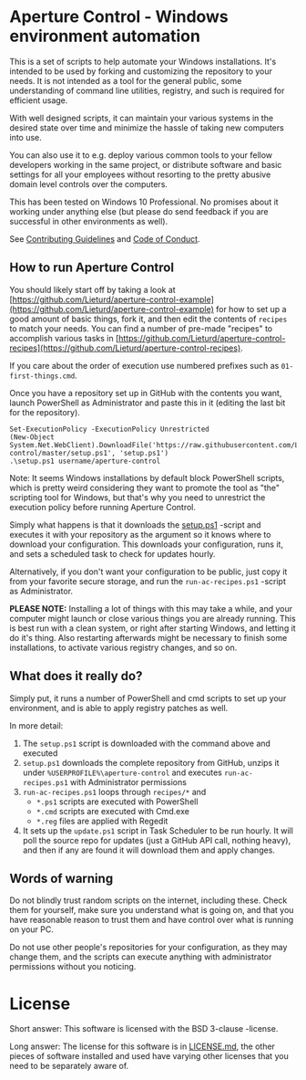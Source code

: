 # Aperture Control - Windows environment automation

This is a set of scripts to help automate your Windows installations. It's intended to be used by forking and customizing the repository to your needs. It is not intended as a tool for the general public, some understanding of command line utilities, registry, and such is required for efficient usage.

With well designed scripts, it can maintain your various systems in the desired state over time and minimize the hassle of taking new computers into use.

You can also use it to e.g. deploy various common tools to your fellow developers working in the same project, or distribute software and basic settings for all your employees without resorting to the pretty abusive domain level controls over the computers.

This has been tested on Windows 10 Professional. No promises about it working under anything else (but please do send feedback if you are successful in other environments as well).

See [Contributing Guidelines](./CONTRIBUTING.md) and [Code of Conduct](./CODE_OF_CONDUCT.md).


## How to run Aperture Control

You should likely start off by taking a look at [https://github.com/Lieturd/aperture-control-example](https://github.com/Lieturd/aperture-control-example) for how to set up a good amount of basic things, fork it, and then edit the contents of `recipes` to match your needs. You can find a number of pre-made "recipes" to accomplish various tasks in [https://github.com/Lieturd/aperture-control-recipes](https://github.com/Lieturd/aperture-control-recipes). 

If you care about the order of execution use numbered prefixes such as `01-first-things.cmd`.

Once you have a repository set up in GitHub with the contents you want, launch PowerShell as Administrator and paste this in it (editing the last bit for the repository).

```
Set-ExecutionPolicy -ExecutionPolicy Unrestricted
(New-Object System.Net.WebClient).DownloadFile('https://raw.githubusercontent.com/Lieturd/aperture-control/master/setup.ps1', 'setup.ps1')
.\setup.ps1 username/aperture-control
```

Note: It seems Windows installations by default block PowerShell scripts, which is pretty weird considering they want to promote the tool as "the" scripting tool for Windows, but that's why you need to unrestrict the execution policy before running Aperture Control.

Simply what happens is that it downloads the [setup.ps1](./setup.ps1) -script and executes it with your repository as the argument so it knows where to download your configuration. This downloads your configuration, runs it, and sets a scheduled task to check for updates hourly.

Alternatively, if you don't want your configuration to be public, just copy it from your favorite secure storage, and run the `run-ac-recipes.ps1` -script as Administrator.

**PLEASE NOTE:** Installing a lot of things with this may take a while, and your computer might launch or close various things you are already running. This is best run with a clean system, or right after starting Windows, and letting it do it's thing. Also restarting afterwards might be necessary to finish some installations, to activate various registry changes, and so on.


## What does it really do?

Simply put, it runs a number of PowerShell and cmd scripts to set up your environment, and is able to apply registry patches as well.

In more detail:
1. The `setup.ps1` script is downloaded with the command above and executed
2. `setup.ps1` downloads the complete repository from GitHub, unzips it under `%USERPROFILE%\aperture-control` and executes `run-ac-recipes.ps1` with Administrator permissions
3. `run-ac-recipes.ps1` loops through `recipes/*` and
    - `*.ps1` scripts are executed with PowerShell
    - `*.cmd` scripts are executed with Cmd.exe
    - `*.reg` files are applied with Regedit
4. It sets up the `update.ps1` script in Task Scheduler to be run hourly. It will poll the source repo for updates (just a GitHub API call, nothing heavy), and then if any are found it will download them and apply changes.


## Words of warning

Do not blindly trust random scripts on the internet, including these. Check them for yourself, make sure you understand what is going on, and that you have reasonable reason to trust them and have control over what is running on your PC.

Do not use other people's repositories for your configuration, as they may change them, and the scripts can execute anything with administrator permissions without you noticing.


# License

Short answer: This software is licensed with the BSD 3-clause -license.

Long answer: The license for this software is in [LICENSE.md](./LICENSE.md), the other pieces of software installed and used have varying other licenses that you need to be separately aware of.

